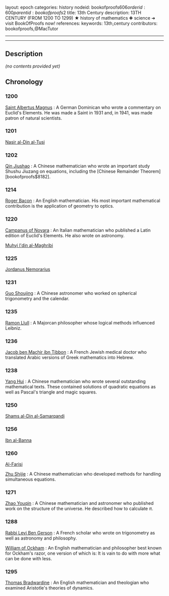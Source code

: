 layout: epoch
categories: history
nodeid: bookofproofs$606
orderid: 600
parentid: bookofproofs$2
title: 13th Century
description: 13TH CENTURY (FROM 1200 TO 1299) ★ history of mathematics ✚ science ➜ visit BookOfProofs now!
references: 
keywords: 13th,century
contributors: bookofproofs,@MacTutor


---


---
## Description 
_(no contents provided yet)_

## Chronology
### 1200
<a href="https://mathshistory.st-andrews.ac.uk/Biographies/Albertus/">Saint Albertus Magnus</a>
: A German Dominican who wrote a commentary on Euclid's Elements. He was made a Saint in 1931 and, in 1941, was made patron of natural scientists.

### 1201
<a href="https://mathshistory.st-andrews.ac.uk/Biographies/Al-Tusi_Nasir/">Nasir al-Din al-Tusi</a>

### 1202
<a href="https://mathshistory.st-andrews.ac.uk/Biographies/Qin_Jiushao/">Qin Jiushao</a>
: A Chinese mathematician who wrote an important study Shushu Jiuzang on equations, including the [Chinese Remainder Theorem][bookofproofs$8182].

### 1214
<a href="https://mathshistory.st-andrews.ac.uk/Biographies/Bacon/">Roger Bacon</a>
: An English mathematician. His most important mathematical contribution is the application of geometry to optics.

### 1220
<a href="https://mathshistory.st-andrews.ac.uk/Biographies/Campanus/">Campanus of Novara</a>
: An Italian mathematician who published a Latin edition of Euclid's Elements. He also wrote on astronomy.

<a href="https://mathshistory.st-andrews.ac.uk/Biographies/Al-Maghribi/">Muhyi l&#39;din al-Maghribi</a>

### 1225
<a href="https://mathshistory.st-andrews.ac.uk/Biographies/Jordanus/">Jordanus Nemorarius</a>

### 1231
<a href="https://mathshistory.st-andrews.ac.uk/Biographies/Guo_Shoujing/">Guo Shoujing</a>
: A Chinese astronomer who worked on spherical trigonometry and the calendar.

### 1235
<a href="https://mathshistory.st-andrews.ac.uk/Biographies/Llull/">Ramon Llull</a>
: A Majorcan philosopher whose logical methods influenced Leibniz.

### 1236
<a href="https://mathshistory.st-andrews.ac.uk/Biographies/Tibbon/">Jacob ben Machir ibn Tibbon</a>
: A French Jewish medical doctor who translated Arabic versions of Greek mathematics into Hebrew.

### 1238
<a href="https://mathshistory.st-andrews.ac.uk/Biographies/Yang_Hui/">Yang Hui</a>
: A Chinese mathematician who wrote several outstanding mathematical texts. These contained solutions of quadratic equations as well as Pascal's triangle and magic squares.

### 1250
<a href="https://mathshistory.st-andrews.ac.uk/Biographies/Al-Samarqandi/">Shams al-Din al-Samarqandi</a>

### 1256
<a href="https://mathshistory.st-andrews.ac.uk/Biographies/Al-Banna/">Ibn al-Banna</a>

### 1260
<a href="https://mathshistory.st-andrews.ac.uk/Biographies/Al-Farisi/">Al-Farisi</a>

<a href="https://mathshistory.st-andrews.ac.uk/Biographies/Zhu_Shijie/">Zhu Shijie</a>
: A Chinese mathematician who developed methods for handling simultaneous equations.

### 1271
<a href="https://mathshistory.st-andrews.ac.uk/Biographies/Zhao_Youqin/">Zhao Youqin</a>
: A Chinese mathematician and astronomer who published work on the structure of the universe. He described how to calculate $\pi$.

### 1288
<a href="https://mathshistory.st-andrews.ac.uk/Biographies/Levi/">Rabbi Levi Ben Gerson</a>
: A French scholar who wrote on trigonometry as well as astronomy and philosophy.

<a href="https://mathshistory.st-andrews.ac.uk/Biographies/Ockham/">William of Ockham</a>
: An English mathematician and philosopher best known for Ockham's razor, one version of which is: It is vain to do with more what can be done with less.

### 1295
<a href="https://mathshistory.st-andrews.ac.uk/Biographies/Bradwardine/">Thomas Bradwardine</a>
: An English mathematician and theologian who examined Aristotle's theories of dynamics.

